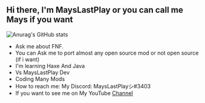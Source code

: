 ## Hi there, I'm MaysLastPlay or you can call me Mays if you want

![Anurag's GitHub stats](https://github-readme-stats.vercel.app/api?username=MaysLastPlayGithub&show_icons=true&theme=minimal)

- Ask me about FNF. 
- You can Ask me to port almost any open source mod or not open source (if i want)
- I'm learning Haxe And Java
- Vs MaysLastPlay Dev
- Coding Many Mods 
- How to reach me: My Discord: MaysLastPlayシ#3403 
- If you want to see me on My YouTube [Channel](https://youtube.com/c/MaysLastPlay0)

